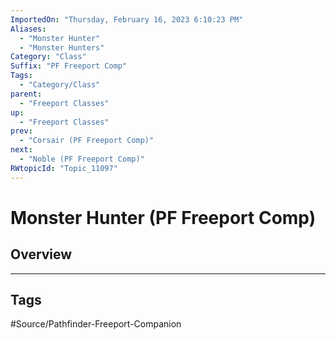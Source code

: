 ```yaml
---
ImportedOn: "Thursday, February 16, 2023 6:10:23 PM"
Aliases:
  - "Monster Hunter"
  - "Monster Hunters"
Category: "Class"
Suffix: "PF Freeport Comp"
Tags:
  - "Category/Class"
parent:
  - "Freeport Classes"
up:
  - "Freeport Classes"
prev:
  - "Corsair (PF Freeport Comp)"
next:
  - "Noble (PF Freeport Comp)"
RWtopicId: "Topic_11097"
---
```

# Monster Hunter (PF Freeport Comp)
## Overview

---
## Tags
#Source/Pathfinder-Freeport-Companion

